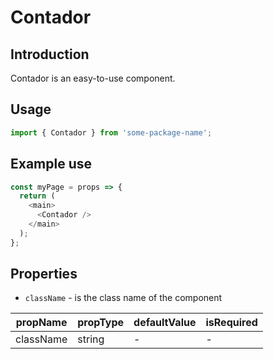# Contador

<!-- STORY -->

## Introduction

Contador is an easy-to-use component.

## Usage

```javascript
import { Contador } from 'some-package-name';
```

## Example use

```javascript
const myPage = props => {
  return (
    <main>
      <Contador />
    </main>
  );
};
```

## Properties

- `className` - is the class name of the component

| propName  | propType | defaultValue | isRequired |
| --------- | -------- | ------------ | ---------- |
| className | string   | -            | -          |
